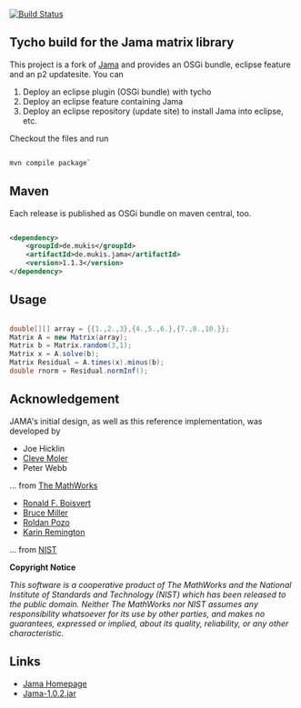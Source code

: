 [![Build Status](https://secure.travis-ci.org/muuki88/jama-osgi.png)](http://travis-ci.org/muuki88/jama-osgi)

## Tycho build for the Jama matrix library

This project is a fork of [Jama](http://math.nist.gov/javanumerics/jama/) and provides
an OSGi bundle, eclipse feature and an p2 updatesite. You can

1. Deploy an eclipse plugin (OSGi bundle) with tycho
2. Deploy an eclipse feature containing Jama
3. Deploy an eclipse repository (update site) to install Jama into eclipse, etc.

Checkout the files and run 

```bash

mvn compile package` 
```

## Maven

Each release is published as OSGi bundle on maven central, too.

```xml

<dependency>
    <groupId>de.mukis</groupId>
    <artifactId>de.mukis.jama</artifactId>
    <version>1.1.3</version>
</dependency>
```

## Usage

```java

double[][] array = {{1.,2.,3},{4.,5.,6.},{7.,8.,10.}}; 
Matrix A = new Matrix(array); 
Matrix b = Matrix.random(3,1); 
Matrix x = A.solve(b); 
Matrix Residual = A.times(x).minus(b); 
double rnorm = Residual.normInf();
```

## Acknowledgement

JAMA's initial design, as well as this reference implementation, was developed by 

* Joe Hicklin 
* [Cleve Moler ](http://www.nist.gov/cgi-bin/exit_nist.cgi?timeout=5&url=http://www.mathworks.com/company/cleve_bio.shtml)
* Peter Webb

... from [The MathWorks](http://www.mathworks.com/)

* [Ronald F. Boisvert](http://math.nist.gov/~RBoisvert/)
* [Bruce Miller](http://math.nist.gov/~BMiller/)
* [Roldan Pozo](http://math.nist.gov/~RPozo/)
* [Karin Remington](http://math.nist.gov/~KRemington/)

... from [NIST](http://www.nist.gov/)

**Copyright Notice**

_This software is a cooperative product of The MathWorks and the National Institute of Standards and Technology (NIST) which has been released to the public domain. Neither The MathWorks nor NIST assumes any responsibility whatsoever for its use by other parties, and makes no guarantees, expressed or implied, about its quality, reliability, or any other characteristic._

## Links

* [Jama Homepage](http://math.nist.gov/javanumerics/jama/)
* [Jama-1.0.2.jar](http://math.nist.gov/javanumerics/jama/Jama-1.0.2.jar)

